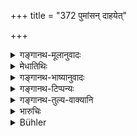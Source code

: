 +++
title = "372 पुमांसन् दाहयेत्"

+++

<details><summary>गङ्गानथ-मूलानुवादः</summary>

The offending male he should make to lie down upon a redhot iron bed; they shall put wooden-logs over him, so that the sinner may be burnt.—(372)
</details>

<details><summary>मेधातिथिः</summary>

यो ऽसौ पत्न्या जारः स **आयसे** लोह**शयने** **तप्ते** ऽग्निसमे कृते दाहयितव्यः । तत्र च शयनस्थितस्य काष्ठानि वध्यघातिनो **ऽभ्यादध्युर्** उपरि क्षिपेयुः । यावत् काष्ठप्रहारैर् अग्निज्वालाभिः शयनतापेन च मृतः ॥ ८.३७२ ॥
</details>

<details><summary>गङ्गानथ-भाष्यानुवादः</summary>

The paramour of the woman spoken of in the preceding verse shall be burnt to death on an iron-bed made hot like fire.

Over him thus lying on the bed the executioners shall throw logs of wood, till he dies by the heat and by the strokes of the logs.—(372)
</details>

<details><summary>गङ्गानथ-टिप्पन्यः</summary>

This verse is quoted in *Aparārka* (p. 857), which adds that this
applies to men other than Brāhmaṇas;—in *Vivādaratnākara* (p. 39), which
explains ‘*abhyādadhyuḥ*’ as ‘should scatter round him’—and adds that
this is to be done by the executioners.
</details>

<details><summary>गङ्गानथ-तुल्य-वाक्यानि</summary>

*Mahābhārata* (12.165.65).—(Same as Manu, but reading ‘*unnayet*’ for
‘*dāhayet*’)

*Gautama* (23.15).—‘If a man of inferior caste commits adultery with a
woman of a superior caste, the King shall put him to death.’

*Vaśiṣṭha* (21.1-5).—‘If a Śūdra approaches a female of the Brāhmaṇa
caste, the King shall cause him to be tied up in *Vīraṇa* grass and
thrown into fire. Of the woman, he shall have the hair shaved and the
body anointed with butter; then placing her naked on a donkey, he shall
cause her to be conducted along the public road; it is declared that by
this she becomes purified. If a Vaiśya approaches a female of the
Brāhmaṇa caste, the King shall have him tied up in *Lohita* grass and
thrown into fire;—\[the woman is to be dealt with as above\]. If a
Kṣatriya approaches a female of the Brāhmaṇa caste, the King shall have
him tied up in the leaves of *Śara* grass and thrown into fire; \[the
woman is to be dealt with as above\], A Vaiśya offending with a Kṣatriya
woman shall be dealt with in the same manner; so also a Śūdra offending
with a Vaiśva or Ksatriya woman.’
</details>

<details><summary>भारुचिः</summary>

अनयैव संगृहीतस्यायं विधिः । अन्यस्य तु यथोक्त एव दण्डः स्यात् ॥ ८.३७१ ॥

_तच् च दर्शयति ।_
</details>

<details><summary>Bühler</summary>

372	Let him cause the male offender to be burnt on a red-hot iron bed; they shall put logs under it, (until) the sinner is burned (to death).
</details>
